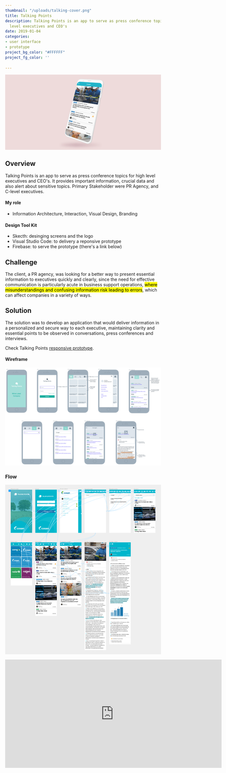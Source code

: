 ```yaml
---
thumbnail: "/uploads/talking-cover.png"
title: Talking Points
description: Talking Points is an app to serve as press conference topics for high
  level executives and CEO's
date: 2019-01-04
categories:
- user interface
- prototype
project_bg_color: "#FFFFFF"
project_fg_color: ''

---
```

<div class="full-width cover">

![Talking Points](/uploads/talking-cover.png "Talking Points")

</div>

## Overview

Talking Points is an app to serve as press conference topics for high level executives and CEO's. It provides important information, crucial data and also alert about sensitive topics. Primary Stakeholder were PR Agency, and C-level executives.

#### My role

* Information Architecture, Interaction, Visual Design, Branding

#### Design Tool Kit

* Skecth: desinging screens and the logo
* Visual Studio Code: to delivery a reponsive prototype
* Firebase: to serve the prototype (there's a link below)

## Challenge

The client, a PR agency, was looking for a better way to present essential information to executives quickly and clearly, since the need for effective communication is particularly acute in business support operations, <mark>where misunderstandings and confusing information risk leading to errors</mark>, which can affect companies in a variety of ways.

## Solution

The solution was to develop an application that would deliver information in a personalized and secure way to each executive, maintaining clarity and essential points to be observed in conversations, press conferences and interviews.

Check Talking Points [responsive prototype](https://talking-points-d21d3.firebaseapp.com/).

<div class="full-width">

#### Wireframe

![Wireframe](/uploads/talking-points_wireframe.png "Wireframe")

</div>

<div class="full-width">

### Flow

![](/uploads/talking-points_fluxo.png)

</div>

<div class="large-width">

<iframe src="https://talkingpoints.netlify.app" style="height:350px;width:700px;border:0"  height="700" width="350"></iframe>

</div>